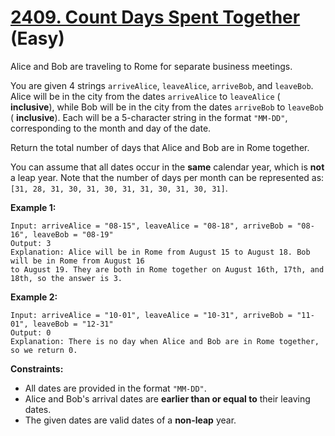 # [2409. Count Days Spent Together][link] (Easy)

[link]: https://leetcode.com/problems/count-days-spent-together/

Alice and Bob are traveling to Rome for separate business meetings.

You are given 4 strings `arriveAlice`, `leaveAlice`, `arriveBob`, and `leaveBob`. Alice will be in
the city from the dates `arriveAlice` to `leaveAlice` ( **inclusive**), while Bob will be in the
city from the dates `arriveBob` to `leaveBob` ( **inclusive**). Each will be a 5-character string in
the format `"MM-DD"`, corresponding to the month and day of the date.

Return the total number of days that Alice and Bob are in Rome together.

You can assume that all dates occur in the **same** calendar year, which is **not** a leap year.
Note that the number of days per month can be represented as: `[31, 28, 31, 30, 31, 30, 31, 31, 30,
31, 30, 31]`.

**Example 1:**

```
Input: arriveAlice = "08-15", leaveAlice = "08-18", arriveBob = "08-16", leaveBob = "08-19"
Output: 3
Explanation: Alice will be in Rome from August 15 to August 18. Bob will be in Rome from August 16
to August 19. They are both in Rome together on August 16th, 17th, and 18th, so the answer is 3.
```

**Example 2:**

```
Input: arriveAlice = "10-01", leaveAlice = "10-31", arriveBob = "11-01", leaveBob = "12-31"
Output: 0
Explanation: There is no day when Alice and Bob are in Rome together, so we return 0.
```

**Constraints:**

- All dates are provided in the format `"MM-DD"`.
- Alice and Bob's arrival dates are **earlier than or equal to** their leaving dates.
- The given dates are valid dates of a **non-leap** year.
